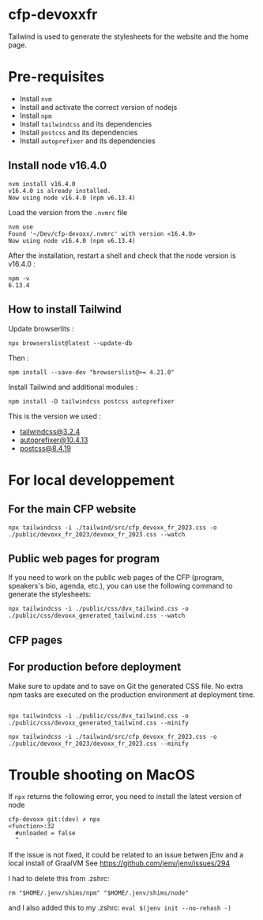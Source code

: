 cfp-devoxxfr
============

Tailwind is used to generate the stylesheets for the website and the home page.

# Pre-requisites

- Install `nvm`
- Install and activate the correct version of nodejs
- Install `npm` 
- Install `tailwindcss` and its dependencies
- Install `postcss` and its dependencies
- Install `autoprefixer` and its dependencies
  
## Install node v16.4.0 

```
nvm install v16.4.0
v16.4.0 is already installed.
Now using node v16.4.0 (npm v6.13.4)
```

Load the version from the `.nvmrc` file

```
nvm use
Found '~/Dev/cfp-devoxx/.nvmrc' with version <16.4.0>
Now using node v16.4.0 (npm v6.13.4)
```

After the installation, restart a shell and check that the node version is v16.4.0 : 

```
npm -v 
6.13.4

```

## How to install Tailwind

Update browserlits :

```
npx browserslist@latest --update-db
```

Then :

```
npm install --save-dev "browserslist@>= 4.21.0" 
```

Install Tailwind and additional modules :

```
npm install -D tailwindcss postcss autoprefixer
```

This is the version we used : 
+ tailwindcss@3.2.4
+ autoprefixer@10.4.13
+ postcss@8.4.19

# For local developpement

## For the main CFP website

```
npx tailwindcss -i ./tailwind/src/cfp_devoxx_fr_2023.css -o ./public/devoxx_fr_2023/devoxx_fr_2023.css --watch
```

## Public web pages for program

If you need to work on the public web pages of the CFP (program, speakers's bio, agenda, etc.), you can use the following command to generate the stylesheets:

```
npx tailwindcss -i ./public/css/dvx_tailwind.css -o ./public/css/devoxx_generated_tailwind.css --watch
```

## CFP pages


## For production before deployment

Make sure to update and to save on Git the generated CSS file.
No extra npm tasks are executed on the production environment at deployment time.

```

npx tailwindcss -i ./public/css/dvx_tailwind.css -o ./public/css/devoxx_generated_tailwind.css --minify

npx tailwindcss -i ./tailwind/src/cfp_devoxx_fr_2023.css -o ./public/devoxx_fr_2023/devoxx_fr_2023.css --minify
```

# Trouble shooting on MacOS 

If `npx` returns the following error, you need to install the latest version of node

```
cfp-devoxx git:(dev) ✗ npx
<function>:32
  #unloaded = false
  ^
```

If the issue is not fixed, it could be related to an issue betwen jEnv and a local install of GraalVM
See https://github.com/jenv/jenv/issues/294

I had to delete this from .zshrc:

```# Temporary solution for https://github.com/jenv/jenv/issues/294
rm "$HOME/.jenv/shims/npm" "$HOME/.jenv/shims/node"
```

and I also added this to my .zshrc:
```eval $(jenv init --no-rehash -)```

